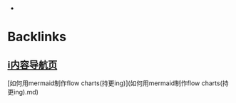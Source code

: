 - 

# Backlinks
## [ℹ︎内容导航页](ℹ︎内容导航页.md)
[如何用mermaid制作flow charts(持更ing)](如何用mermaid制作flow charts(持更ing).md)

